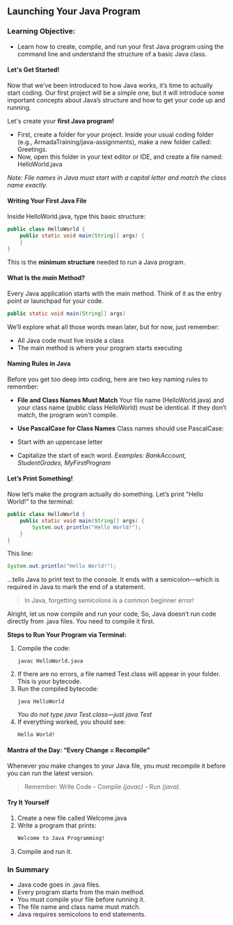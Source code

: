 ##  Launching Your Java Program
### Learning Objective:
- Learn how to create, compile, and run your first Java program using the command line and understand the structure of a basic Java class.

#### Let's Get Started!
Now that we’ve been introduced to how Java works, it’s time to actually start coding. Our first project will be a simple one, but it will introduce some important concepts about Java’s structure and how to get your code up and running.

Let's create your **first Java program!**
- First, create a folder for your project. Inside your usual coding folder (e.g., ArmadaTraining/java-assignments), make a new folder called: Greetings.
- Now, open this folder in your text editor or IDE, and create a file named: HelloWorld.java

*Note: File names in Java must start with a capital letter and match the class name exactly.*

#### Writing Your First Java File
Inside HelloWorld.java, type this basic structure:
```java
public class HelloWorld {
    public static void main(String[] args) {
    }
}
```
This is the **minimum structure** needed to run a Java program.

#### What Is the *main* Method?
Every Java application starts with the main method. Think of it as the entry point or launchpad for your code.
```java
public static void main(String[] args)
```
We’ll explore what all those words mean later, but for now, just remember:
- All Java code must live inside a class
- The main method is where your program starts executing

#### Naming Rules in Java
Before you get too deep into coding, here are two key naming rules to remember:

- **File and Class Names Must Match**
Your file name (HelloWorld.java) and your class name (public class HelloWorld) must be identical. If they don’t match, the program won’t compile.

- **Use PascalCase for Class Names**
Class names should use PascalCase:
- Start with an uppercase letter
- Capitalize the start of each word.
    *Examples: BankAccount, StudentGrades, MyFirstProgram*

#### Let’s Print Something!

Now let’s make the program actually do something. Let’s print "Hello World!" to the terminal:
```java
public class HelloWorld {
    public static void main(String[] args) {
        System.out.println("Hello World!");
    }
}
```
This line:
```java
System.out.println("Hello World!");
```
…tells Java to print text to the console. It ends with a semicolon—which is required in Java to mark the end of a statement.
>  In Java, forgetting semicolons is a common beginner error!

Alright, let us now compile and run your code, So, Java doesn’t run code directly from .java files. You need to compile it first.

**Steps to Run Your Program via Terminal:**
1. Compile the code:
    ```nginx
    javac HelloWorld.java
    ```
2. If there are no errors, a file named Test.class will appear in your folder. This is your bytecode.
3. Run the compiled bytecode:
    ```nginx
    java HelloWorld
    ```
    *You do not type java Test.class—just java Test*
4. If everything worked, you should see:
    ```nginx
    Hello World!
    ```

#### Mantra of the Day: “Every Change = Recompile”
Whenever you make changes to your Java file, you must recompile it before you can run the latest version.
> Remember: Write Code - Compile *(javac)* - Run *(java)*.

#### Try It Yourself
1. Create a new file called Welcome.java
2. Write a program that prints:
    ```css
    Welcome to Java Programming!
    ```
3. Compile and run it.
### In Summary
- Java code goes in .java files.
- Every program starts from the main method.
- You must compile your file before running it.
- The file name and class name must match.
- Java requires semicolons to end statements.